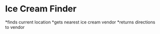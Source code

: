 Ice Cream Finder
===============

*finds current location
*gets nearest ice cream vendor
*returns directions to vendor
